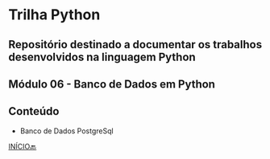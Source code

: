 # Trilha Python
## Repositório destinado a documentar os trabalhos desenvolvidos na linguagem Python
## Módulo 06 - Banco de Dados em Python
## Conteúdo
- Banco de Dados PostgreSql

[INÍCIO🔙](https://github.com/marlissonls/trilha_python/tree/main)